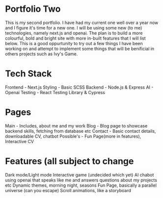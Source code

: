 # Portfolio Two

This is my second portfolio. I have had my current one well over a year now and I figure it's time for a new one. I will be using some new (to me) technologies, namely next.js and openai.
The plan is to build a more colourful, bold and bright site with more in-built features that I will list below. This is a good oppurtunity to try out a few things I have been working on and
attempt to implement some things that will be benificial in others projects such as Ivy's Game.

# Tech Stack
Frontend - Next.js
Styling - Basic SCSS
Backend - Node.js & Express
AI - Openai
Testing - React Testing Library & Cypress

# Pages
Main - Includes, about me and my work
Blog - Blog page to showcase backend skills, fetching from database etc
Contact - Basic contact details, downloadable CV, chatbot
Possible's - Fun Page(more in features), Interactive CV

# Features (all subject to change
Dark mode/Light mode
Interactive game (undecided which yet) 
AI chabot using openai that speaks like me and answers questions about my projects etc
Dynamic themes, morning night, seasons
Fun Page, basically a parallel universe (can you escape)
Scroll animations, like a storyboard

